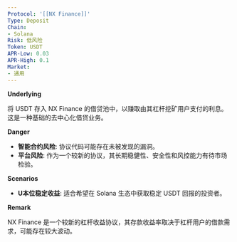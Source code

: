 ```yaml
---
Protocol: '[[NX Finance]]'
Type: Deposit
Chain:
- Solana
Risk: 低风险
Token: USDT
APR-Low: 0.03
APR-High: 0.1
Market:
- 通用
---
```

**Underlying**

将 USDT 存入 NX Finance 的借贷池中，以赚取由其杠杆挖矿用户支付的利息。这是一种基础的去中心化借贷业务。

**Danger**

- **智能合约风险**: 协议代码可能存在未被发现的漏洞。
- **平台风险**: 作为一个较新的协议，其长期稳健性、安全性和风控能力有待市场检验。

**Scenarios**

- **U本位稳定收益**: 适合希望在 Solana 生态中获取稳定 USDT 回报的投资者。

**Remark**

NX Finance 是一个较新的杠杆收益协议，其存款收益率取决于杠杆用户的借款需求，可能存在较大波动。
